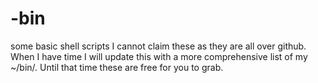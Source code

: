 # -bin
some basic shell scripts I cannot claim these as they are all over github. When I have time I will update this with a more comprehensive list of my ~/bin/. Until that time these are free for you to grab.
